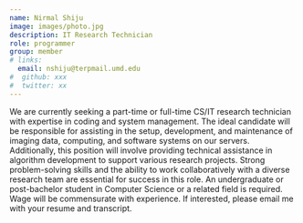 ```yaml
---
name: Nirmal Shiju
image: images/photo.jpg
description: IT Research Technician
role: programmer
group: member
# links:
  email: nshiju@terpmail.umd.edu
#  github: xxx
#  twitter: xx
---
```

We are currently seeking a part-time or full-time CS/IT research technician with expertise in coding and system management. The ideal candidate will be responsible for assisting in the setup, development, and maintenance of imaging data, computing, and software systems on our servers. Additionally, this position will involve providing technical assistance in algorithm development to support various research projects. Strong problem-solving skills and the ability to work collaboratively with a diverse research team are essential for success in this role. An undergraduate or post-bachelor student in Computer Science or a related field is required. Wage will be commensurate with experience. If interested, please email me with your resume and transcript.